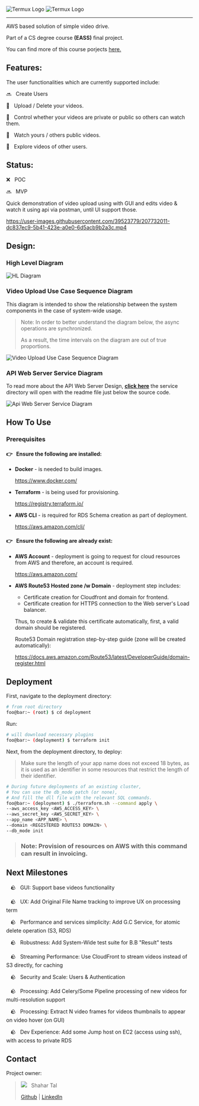 ![Termux Logo](./assets/logo/streamtime-logo-white.png#gh-dark-mode-only)
![Termux Logo](./assets/logo/streamtime-logo-black.png#gh-light-mode-only)

<hr>

AWS based solution of simple video drive.

Part of a CS degree course <strong>(EASS)</strong> final project.

You can find more of this course porjects <a href="https://github.com/EASS-HIT-PART-A-2022-CLASS-II">here.</a>

## Features:

The user functionalities which are currently supported include:

:soon: &nbsp; Create Users

:gem: &nbsp; Upload / Delete your videos.

:gem: &nbsp; Control whether your videos are private or public so others can watch them.

:gem: &nbsp; Watch yours / others public videos.

:gem: &nbsp; Explore videos of other users.


## Status:

:x: &nbsp; POC

:soon: &nbsp; MVP

Quick demonstration of video upload using with GUI and edits video & watch it using api via postman, until UI support those.



https://user-images.githubusercontent.com/39523779/207732011-dc837ec9-5b41-423e-a0e0-6d5acb9b2a3c.mp4



## Design:

### High Level Diagram

![HL Diagram](./assets/diagrams/hl_architecture_diagram.jpg)

### Video Upload Use Case Sequence Diagram

This diagram is intended to show the relationship between the system components in the case of system-wide usage.

> Note: In order to better understand the diagram below, the async operations are synchronized.
>
> As a result, the time intervals on the diagram are out of true proportions.

![Video Upload Use Case Sequence Diagram](./assets/diagrams/video_upload_use_case_seq_diagram.jpg)

### API Web Server Service Diagram

To read more about the API Web Server Design, <strong>[click here](./services/api/)</strong> the service directory will open with the readme file just below the source code.

![Api Web Server Service Diagram](./services/api/abstract_web_api_architecture_diagram.jpg)


## How To Use

### Prerequisites

#### :point_right: &nbsp; Ensure the following are installed:

- <b>Docker</b> - is needed to build images.

    https://www.docker.com/

- <b>Terraform</b> - is being used for provisioning.

    https://registry.terraform.io/

- <b>AWS CLI</b> - is required for RDS Schema creation as part of deployment.

    https://aws.amazon.com/cli/

#### :point_right: &nbsp; Ensure the following are already exist:

- <b>AWS Account</b> - deployment is going to request for cloud resources from AWS and therefore, an account is required.

    https://aws.amazon.com/

- <b>AWS Route53 Hosted zone /w Domain</b> - deployment step includes:
  - Certificate creation for Cloudfront and domain for frontend.
  - Certificate creation for HTTPS connection to the Web server's Load balancer.

  Thus, to create & validate this certificate automatically, first, a valid domain should be registered.

    Route53 Domain registration step-by-step guide (zone will be created automatically):

    https://docs.aws.amazon.com/Route53/latest/DeveloperGuide/domain-register.html

## Deployment

First, navigate to the deployment directory:

```bash
# from root directory
foo@bar:~ (root) $ cd deployment
```

Run:

```bash
# will download necessary plugins
foo@bar:~ (deployment) $ terraform init
```

Next, from the deployment directory, to deploy:

> Make sure the length of your app name does not exceed 18 bytes, as it is used as an identifier in some resources that restrict the length of their identifier.

```bash
# During future deployments of an existing cluster,
# You can use the db_mode patch (or none),
# And fill the dll file with the relevant SQL commands.
foo@bar:~ (deployment) $ ./terraform.sh --command apply \
--aws_access_key <AWS_ACCESS_KEY> \
--aws_secret_key <AWS_SECRET_KEY> \
--app_name <APP_NAME> \
--domain <REGISTERED ROUTE53 DOMAIN> \
--db_mode init
```

> ### Note: Provision of resources on AWS with this command can result in invoicing.

## Next Milestones

&nbsp;&nbsp; :rock: &nbsp; GUI: Support base videos functionality

&nbsp;&nbsp; :rock: &nbsp; UX: Add Original File Name tracking to improve UX on processing term

&nbsp;&nbsp; :rock: &nbsp; Performance and services simplicity: Add G.C Service, for atomic delete operation (S3, RDS)

&nbsp;&nbsp; :rock: &nbsp; Robustness: Add System-Wide test suite for B.B "Result" tests

&nbsp;&nbsp; :rock: &nbsp; Streaming Performance: Use CloudFront to stream videos instead of S3 directly, for caching

&nbsp;&nbsp; :rock: &nbsp; Security and Scale: Users & Authentication

&nbsp;&nbsp; :rock: &nbsp; Processing: Add Celery/Some Pipeline processing of new videos for multi-resolution support

&nbsp;&nbsp; :rock: &nbsp; Processing: Extract N video frames for videos thumbnails to appear on video hover (on GUI)

&nbsp;&nbsp; :rock: &nbsp; Dev Experience: Add some Jump host on EC2 (access using ssh), with access to private RDS



## Contact

Project owner:
> <a href="https://github.com/chapost1"><kbd><img src="https://avatars.githubusercontent.com/u/39523779?s=25"/></kbd></a> &nbsp; Shahar Tal
>
> [Github](https://github.com/chapost1) | [LinkedIn](https://www.linkedin.com/in/shahar-tal-4aa887166/) 
